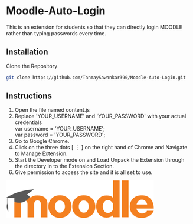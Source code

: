 # Moodle-Auto-Login
This is an extension for students so that they can directly login MOODLE rather than typing passwords every time.

## Installation
Clone the Repository
```bash
git clone https://github.com/TanmaySawankar390/Moodle-Auto-Login.git
```
## Instructions
01. Open the file named content.js
02. Replace 'YOUR_USERNAME' and 'YOUR_PASSWORD' with your actual credentials  
        var username = 'YOUR_USERNAME';  
        var password = 'YOUR_PASSWORD';
03. Go to Google Chrome.
04. Click on the three dots [ ⋮ ] on the right hand of Chrome and Navigate to Manage Extension.
05. Start the Developer mode on and Load Unpack the Extension through the directory in to the Extension Section.
06. Give permission to access the site and it is all set to use.

<img align="center" alt="MOODLE MITS" width="400" src="moodle.png">
